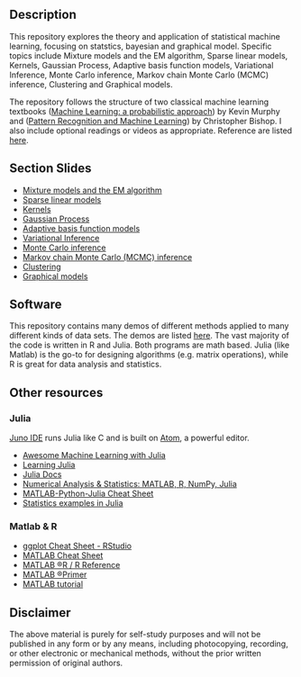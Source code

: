 ## Description

This repository explores the theory and application of statistical machine learning, focusing on statstics, bayesian and graphical model. Specific topics include Mixture models and the EM algorithm, Sparse linear models, Kernels, Gaussian Process, Adaptive basis function models, Variational Inference, Monte Carlo inference, Markov chain Monte Carlo (MCMC) inference, Clustering and Graphical models.

The repository follows the structure of two classical machine learning textbooks ([Machine Learning: a probabilistic approach](http://people.cs.ubc.ca/~murphyk/MLbook/)) by Kevin Murphy and ([Pattern Recognition and Machine Learning](https://www.microsoft.com/en-us/research/people/cmbishop/)) by Christopher Bishop.  I also include optional readings or videos as appropriate. Reference are listed [here](https://github.com/rain05680/MLaPP/blob/master/Reference.pdf).

## Section Slides
- [Mixture models and the EM algorithm](https://github.com/rain05680/MLaPP/tree/master/Slides)
- [Sparse linear models](https://github.com/rain05680/MLaPP/tree/master/Slides)
- [Kernels](https://github.com/rain05680/MLaPP/tree/master/Slides)
- [Gaussian Process](https://github.com/rain05680/MLaPP/tree/master/Slides)
- [Adaptive basis function models](https://github.com/rain05680/MLaPP/tree/master/Slides)
- [Variational Inference](https://github.com/rain05680/MLaPP/tree/master/Slides)
- [Monte Carlo inference](https://github.com/rain05680/MLaPP/tree/master/Slides)
- [Markov chain Monte Carlo (MCMC) inference](https://github.com/rain05680/MLaPP/tree/master/Slides)
- [Clustering](https://github.com/rain05680/MLaPP/tree/master/Slides)
- [Graphical models](https://github.com/rain05680/MLaPP/tree/master/Slides)

## Software
This repository contains many demos of different methods applied to many different kinds of data sets. The demos are listed [here](https://github.com/rain05680/MLaPP/tree/master/RDemo). The vast majority of the code is written in R and Julia. Both programs are math based. Julia (like Matlab) is the go-to for designing algorithms (e.g. matrix operations), while R is great for data analysis and statistics.

## Other resources

### Julia 
[Juno IDE](https://github.com/JunoLab/uber-juno/blob/master/setup.md) runs Julia like C and is built on [Atom](https://atom.io/), a powerful editor.
- [Awesome Machine Learning with Julia](https://github.com/josephmisiti/awesome-machine-learning#julia-general-purpose)
- [Learning Julia](http://julialang.org/learning/)
- [Julia Docs](http://julia-cn.readthedocs.io/zh_CN/latest/)
- [Numerical Analysis & Statistics: MATLAB, R, NumPy, Julia](http://hyperpolyglot.org/numerical-analysis)
- [MATLAB-Python-Julia Cheat Sheet](http://cheatsheets.quantecon.org/)
- [Statistics examples in Julia](https://github.com/scidom/StatsLearningByExample.jl)

### Matlab & R
- [ggplot Cheat Sheet - RStudio](https://www.rstudio.com/wp-content/uploads/2015/03/ggplot2-cheatsheet.pdf)
- [MATLAB Cheat Sheet](http://www.econ.ku.dk/pajhede/Cheatsheet.pdf)
- [MATLAB &reg;R / R Reference](https://cran.r-project.org/doc/contrib/Hiebeler-matlabR.pdf)
- [MATLAB &reg;Primer](https://www.mathworks.com/help/pdf_doc/matlab/getstart.pdf)
- [MATLAB tutorial](http://ubcmatlabguide.github.io/)

## Disclaimer
The above material is purely for self-study purposes and will not be published in any form or by any means, including photocopying, recording, or other electronic or mechanical methods, without the prior written permission of original authors.
